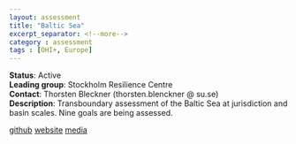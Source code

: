 ```yaml
---
layout: assessment
title: "Baltic Sea"
excerpt_separator: <!--more-->
category : assessment
tags : [OHI+, Europe]
---
```


**Status**: Active  
**Leading group**: Stockholm Resilience Centre  
**Contact**: Thorsten Bleckner (thorsten.blenckner @ su.se)  
**Description**: Transboundary assessment of the Baltic Sea at jurisdiction and basin scales. Nine goals are being assessed.

<a href="https://github.com/OHI-Science/bhi" target="_blank">github</a>
<a href="http://ohi-science.org/bhi" target="_blank">website</a> 
<a href="http://www.su.se/ostersjocentrum/english/baltic-eye/research/baltic-health-index" target="_blank">media</a>
